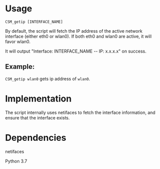 # Usage 
`CSM_getip [INTERFACE_NAME]`

By default, the script will fetch the IP address of the active network interface (either eth0 or wlan0). If both eth0 and wlan0 are active, it will favor wlan0.

It will output "Interface: INTERFACE\_NAME -- IP: x.x.x.x" on success.

## Example:
`CSM_getip wlan0` gets ip address of `wlan0`.

# Implementation
The script internally uses netifaces to fetch the interface information, and ensure that the interface exists.

# Dependencies
netifaces

Python 3.7
